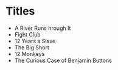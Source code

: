 # Titles

- A River Runs hrough It
- Fight Club
- 12 Years a Slave
- The Big Short
- 12 Monkeys
- The Curious Case of Benjamin Buttons

